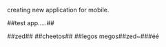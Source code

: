 creating new application for mobile.

##test app.....##

##zed##
##cheetos##
##legos megos##zed~###éé
